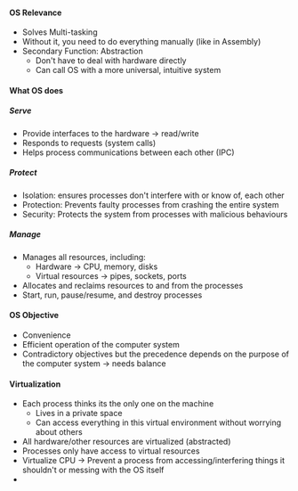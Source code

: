 #### OS Relevance
- Solves Multi-tasking 
- Without it, you need to do everything manually (like in Assembly)
- Secondary Function: Abstraction 
	- Don't have to deal with hardware directly 
	- Can call OS with a more universal, intuitive system
#### What OS does
##### Serve
- Provide interfaces to the hardware -> read/write
- Responds to requests (system calls)
- Helps process communications between each other (IPC)
##### Protect
- Isolation: ensures processes don't interfere with or know of, each other
- Protection: Prevents faulty processes from crashing the entire system
- Security: Protects the system from processes with malicious behaviours
##### Manage
- Manages all resources, including:
	- Hardware -> CPU, memory, disks
	- Virtual resources -> pipes, sockets, ports
- Allocates and reclaims resources to and from the processes
- Start, run, pause/resume, and destroy processes 
#### OS Objective
- Convenience 
- Efficient operation of the computer system 
- Contradictory objectives but the precedence depends on the purpose of the computer system -> needs balance
#### Virtualization
- Each process thinks its the only one on the machine 
	- Lives in a private space
	- Can access everything in this virtual environment without worrying about others
- All hardware/other resources are virtualized (abstracted)
- Processes only have access to virtual resources
- Virtualize CPU -> Prevent a process from accessing/interfering things it shouldn't or messing with the OS itself
- 